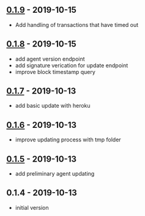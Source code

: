 ## [0.1.9](https://github.com/AtomicLoans/agent/compare/v0.1.8...v0.1.9) - 2019-10-15

- Add handling of transactions that have timed out

## [0.1.8](https://github.com/AtomicLoans/agent/compare/v0.1.7...v0.1.8) - 2019-10-15

- add agent version endpoint
- add signature verication for update endpoint
- improve block timestamp query

## [0.1.7](https://github.com/AtomicLoans/agent/compare/v0.1.6...v0.1.7) - 2019-10-13

- add basic update with heroku

## [0.1.6](https://github.com/AtomicLoans/agent/compare/v0.1.5...v0.1.6) - 2019-10-13

- improve updating process with tmp folder

## [0.1.5](https://github.com/AtomicLoans/agent/compare/v0.1.4...v0.1.5) - 2019-10-13

- add preliminary agent updating

## 0.1.4 - 2019-10-13

- initial version
